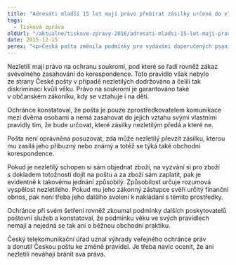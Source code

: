 ```yaml
---
title: "Adresáti mladší 15 let mají právo přebírat zásilky určené do vlastních rukou"
tags:
  - Tisková zpráva
oldUrl: "/aktualne/tiskove-zpravy-2016/adresati-mladsi-15-let-maji-pravo-prebirat-zasilky-urcene-do-vlastnich-rukou"
date: 2015-12-15
perex: "<p>Česká pošta změnila podmínky pro vydávání doporučených psaní a balíků. Nyní je nově mohou přebírat i nezletilí, kteří nedosáhli 15 let. Změnu pravidel inicioval svým podnětem k ombudsmanovi čtrnáctiletý stěžovatel. Český telekomunikační úřad následně uznal výhrady a argumentaci ombudsmana, a přiměl Českou poštu ke změně pravidel.</p>"
---
```


<!-- imported from the old website -->

<p>Nezletilí mají právo na ochranu soukromí, pod které se řadí rovněž zákaz svévolného zasahování do korespondence. Toto pravidlo však nebylo ze strany České pošty v případě nezletilých dodržováno a čelili tak diskriminaci kvůli věku. Právo na soukromí je garantováno také v občanském zákoníku, kdy se vztahuje i na děti.</p> <p>Ochránce konstatoval, že pošta je pouze zprostředkovatelem komunikace mezi dvěma osobami a nemá zasahovat do jejich vztahu svými vlastními pravidly tím, že bude určovat, které zásilky nezletilým předá a které ne.</p> <p>Pošta není oprávněna posuzovat, zda může nezletilý převzít zásilku, kterou mu zasílá jeho příbuzný nebo známý a totéž se týká také obchodní korespondence.  </p> <p>Pokud je nezletilý schopen si sám objednat zboží, na vyzvání si pro zboží s dokladem totožnosti dojít na poštu a za zboží sám zaplatit, pak je evidentně k takovému jednání způsobilý. Způsobilost určuje rozumová vyspělost nezletilého. Pokud mu jeho zákonný zástupce svěří určitý finanční obnos, pak není třeba jeho dalšího svolení k nakládání s těmito prostředky.</p> <p>Ochránce při svém šetření rovněž zkoumal podmínky dalších poskytovatelů poštovní služeb a konstatoval, že podmínku věku ve svých pravidlech nemají a nejedná se tak ani o běžnou obchodní praktiku.</p> <p>Český telekomunikační úřad uznal výhrady veřejného ochránce práv a donutil Českou poštu ke změně pravidel. Je třeba navíc ocenit, že ani nezletilí neváhají bránit svá práva. </p>
